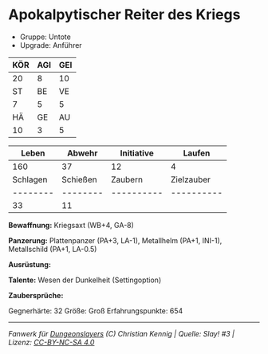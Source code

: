 # Apokalpytischer Reiter des Kriegs  
- Gruppe: Untote  
- Upgrade: Anführer  

| KÖR | AGI | GEI |  
| --- | --- | --- |  
| 20  | 8   | 10  |
| ST  | BE  | VE  |  
| 7   | 5   | 5   |
| HÄ  | GE  | AU  |  
| 10  | 3   | 5   |


| Leben    | Abwehr   | Initiative | Laufen     |
| -------- | -------- | ---------- | ---------- |
| 160      | 37       | 12         | 4          |
| Schlagen | Schießen | Zaubern    | Zielzauber |
| -------- | -------- | ---------- | ---------- |
| 33       | 11       |            |            |

**Bewaffnung:**
Kriegsaxt (WB+4, GA-8)

**Panzerung:**
Plattenpanzer (PA+3, LA-1), Metallhelm (PA+1, INI-1), Metallschild (PA+1, LA-0.5)

**Ausrüstung:**


**Talente:**
Wesen der Dunkelheit (Settingoption)

**Zaubersprüche:**


Gegnerhärte: 32
Größe: Groß
Erfahrungspunkte: 654



___
*Fanwerk für [Dungeonslayers](https://www.dungeonslayers.net/) (C) Christian Kennig | Quelle: Slay! #3 | Lizenz: [CC-BY-NC-SA 4.0](https://creativecommons.org/licenses/by-nc-sa/4.0/deed.de)*